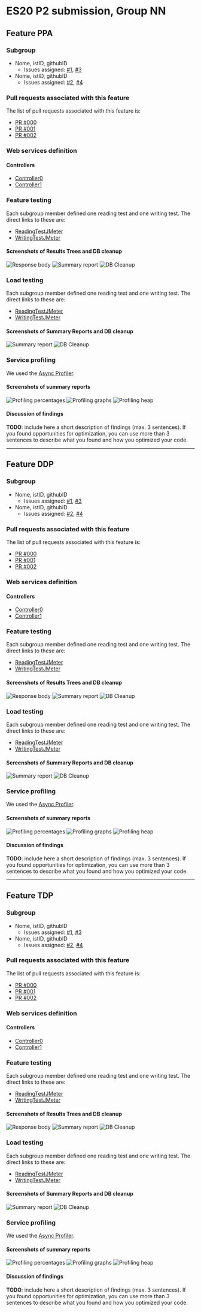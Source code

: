 # ES20 P2 submission, Group NN

## Feature PPA

### Subgroup
 - Nome, istID, githubID
   + Issues assigned: [#1](https://github.com), [#3](https://github.com)
 - Nome, istID, githubID
   + Issues assigned: [#2](https://github.com), [#4](https://github.com)
 
### Pull requests associated with this feature

The list of pull requests associated with this feature is:

 - [PR #000](https://github.com)
 - [PR #001](https://github.com)
 - [PR #002](https://github.com)


### Web services definition

#### Controllers
 - [Controller0](https://github.com)
 - [Controller1](https://github.com)

### Feature testing

Each subgroup member defined one reading test and one writing test. The direct links to these are:

 - [ReadingTestJMeter](https://github.com)
 - [WritingTestJMeter](https://github.com)


#### Screenshots of Results Trees and DB cleanup

![Response body](p2-images/jmeter_create_1.png)
![Summary report](p2-images/jmeter_create_3.png)
![DB Cleanup](p2-images/jmeter_create_2.png)


### Load testing

Each subgroup member defined one reading test and one writing test. The direct links to these are:

 - [ReadingTestJMeter](https://github.com)
 - [WritingTestJMeter](https://github.com)


#### Screenshots of Summary Reports and DB cleanup

![Summary report](p2-images/jmeter_load_table.png)
![DB Cleanup](p2-images/jmeter_load_clean.png)


### Service profiling

We used the [Async Profiler](https://www.jetbrains.com/help/idea/async-profiler.html).

#### Screenshots of summary reports

![Profiling percentages](p2-images/profiling_percentages.png)
![Profiling graphs](p2-images/profiling_graphs.png)
![Profiling heap](p2-images/profiling_heap.png)


#### Discussion of findings

**TODO**: include here a short description of findings (max. 3 sentences). If
you found opportunities for optimization, you can use more than 3 sentences to
describe what you found and how you optimized your code.


---

## Feature DDP

### Subgroup
 - Nome, istID, githubID
   + Issues assigned: [#1](https://github.com), [#3](https://github.com)
 - Nome, istID, githubID
   + Issues assigned: [#2](https://github.com), [#4](https://github.com)
 
### Pull requests associated with this feature

The list of pull requests associated with this feature is:

 - [PR #000](https://github.com)
 - [PR #001](https://github.com)
 - [PR #002](https://github.com)


### Web services definition

#### Controllers
 - [Controller0](https://github.com)
 - [Controller1](https://github.com)

### Feature testing

Each subgroup member defined one reading test and one writing test. The direct links to these are:

 - [ReadingTestJMeter](https://github.com)
 - [WritingTestJMeter](https://github.com)


#### Screenshots of Results Trees and DB cleanup

![Response body](p2-images/jmeter_create_1.png)
![Summary report](p2-images/jmeter_create_3.png)
![DB Cleanup](p2-images/jmeter_create_2.png)


### Load testing

Each subgroup member defined one reading test and one writing test. The direct links to these are:

 - [ReadingTestJMeter](https://github.com)
 - [WritingTestJMeter](https://github.com)


#### Screenshots of Summary Reports and DB cleanup

![Summary report](p2-images/jmeter_load_table.png)
![DB Cleanup](p2-images/jmeter_load_clean.png)


### Service profiling

We used the [Async Profiler](https://www.jetbrains.com/help/idea/async-profiler.html).

#### Screenshots of summary reports

![Profiling percentages](p2-images/profiling_percentages.png)
![Profiling graphs](p2-images/profiling_graphs.png)
![Profiling heap](p2-images/profiling_heap.png)


#### Discussion of findings

**TODO**: include here a short description of findings (max. 3 sentences). If
you found opportunities for optimization, you can use more than 3 sentences to
describe what you found and how you optimized your code.





---


## Feature TDP

### Subgroup
 - Nome, istID, githubID
   + Issues assigned: [#1](https://github.com), [#3](https://github.com)
 - Nome, istID, githubID
   + Issues assigned: [#2](https://github.com), [#4](https://github.com)
 
### Pull requests associated with this feature

The list of pull requests associated with this feature is:

 - [PR #000](https://github.com)
 - [PR #001](https://github.com)
 - [PR #002](https://github.com)


### Web services definition

#### Controllers
 - [Controller0](https://github.com)
 - [Controller1](https://github.com)

### Feature testing

Each subgroup member defined one reading test and one writing test. The direct links to these are:

 - [ReadingTestJMeter](https://github.com)
 - [WritingTestJMeter](https://github.com)


#### Screenshots of Results Trees and DB cleanup

![Response body](p2-images/jmeter_create_1.png)
![Summary report](p2-images/jmeter_create_3.png)
![DB Cleanup](p2-images/jmeter_create_2.png)


### Load testing

Each subgroup member defined one reading test and one writing test. The direct links to these are:

 - [ReadingTestJMeter](https://github.com)
 - [WritingTestJMeter](https://github.com)


#### Screenshots of Summary Reports and DB cleanup

![Summary report](p2-images/jmeter_load_table.png)
![DB Cleanup](p2-images/jmeter_load_clean.png)


### Service profiling

We used the [Async Profiler](https://www.jetbrains.com/help/idea/async-profiler.html).

#### Screenshots of summary reports

![Profiling percentages](p2-images/profiling_percentages.png)
![Profiling graphs](p2-images/profiling_graphs.png)
![Profiling heap](p2-images/profiling_heap.png)


#### Discussion of findings

**TODO**: include here a short description of findings (max. 3 sentences). If
you found opportunities for optimization, you can use more than 3 sentences to
describe what you found and how you optimized your code.


